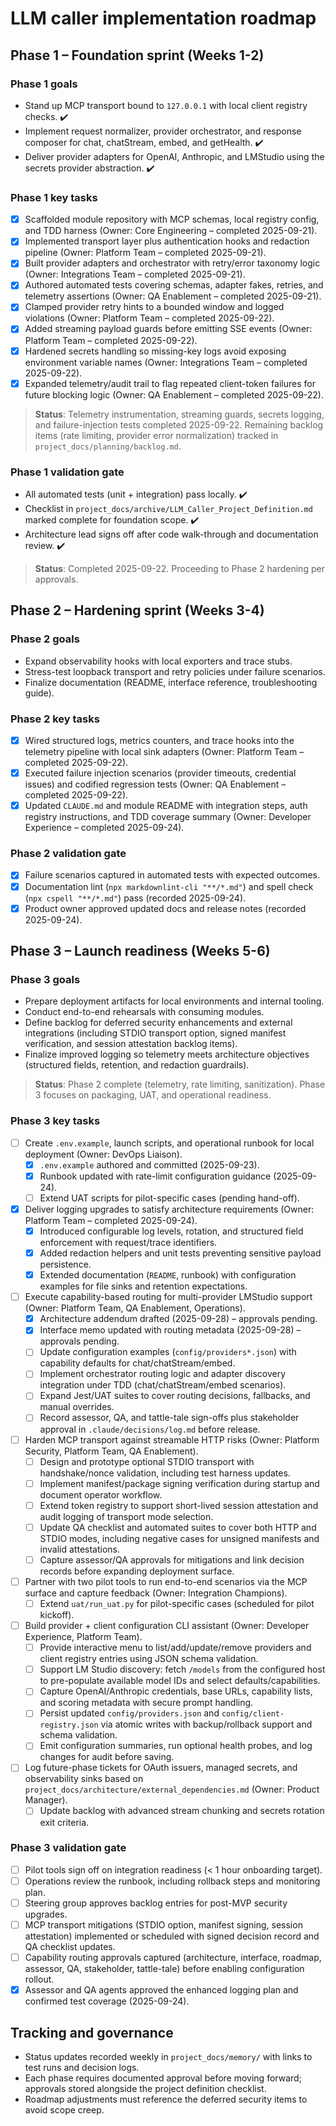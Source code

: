 # LLM caller implementation roadmap

<!-- cSpell:ignore Runbook runbook lmstudio deepseek nomic Workstream -->

## Phase 1 – Foundation sprint (Weeks 1-2)

### Phase 1 goals

- Stand up MCP transport bound to `127.0.0.1` with local client registry
  checks. ✔️
- Implement request normalizer, provider orchestrator, and response composer for
  chat, chatStream, embed, and getHealth. ✔️
- Deliver provider adapters for OpenAI, Anthropic, and LMStudio using the
  secrets provider abstraction. ✔️

### Phase 1 key tasks

- [x] Scaffolded module repository with MCP schemas, local registry config, and
  TDD harness (Owner: Core Engineering – completed 2025-09-21).
- [x] Implemented transport layer plus authentication hooks and redaction
  pipeline (Owner: Platform Team – completed 2025-09-21).
- [x] Built provider adapters and orchestrator with retry/error taxonomy logic
  (Owner: Integrations Team – completed 2025-09-21).
- [x] Authored automated tests covering schemas, adapter fakes, retries, and
  telemetry assertions (Owner: QA Enablement – completed 2025-09-21).
- [x] Clamped provider retry hints to a bounded window and logged violations
  (Owner: Platform Team – completed 2025-09-22).
- [x] Added streaming payload guards before emitting SSE events (Owner:
  Platform Team – completed 2025-09-22).
- [x] Hardened secrets handling so missing-key logs avoid exposing environment
  variable names (Owner: Integrations Team – completed 2025-09-22).
- [x] Expanded telemetry/audit trail to flag repeated client-token failures for
  future blocking logic (Owner: QA Enablement – completed 2025-09-22).

> **Status**: Telemetry instrumentation, streaming guards, secrets logging, and
> failure-injection tests completed 2025-09-22. Remaining backlog items (rate
> limiting, provider error normalization) tracked in `project_docs/planning/backlog.md`.

### Phase 1 validation gate

- All automated tests (unit + integration) pass locally. ✔️
- Checklist in `project_docs/archive/LLM_Caller_Project_Definition.md` marked
  complete for foundation scope. ✔️
- Architecture lead signs off after code walk-through and documentation review. ✔️

> **Status**: Completed 2025-09-22. Proceeding to Phase 2 hardening per approvals.

## Phase 2 – Hardening sprint (Weeks 3-4)

### Phase 2 goals

- Expand observability hooks with local exporters and trace stubs.
- Stress-test loopback transport and retry policies under failure scenarios.
- Finalize documentation (README, interface reference, troubleshooting guide).

### Phase 2 key tasks

- [x] Wired structured logs, metrics counters, and trace hooks into the
  telemetry pipeline with local sink adapters (Owner: Platform Team – completed
  2025-09-22).
- [x] Executed failure injection scenarios (provider timeouts, credential
  issues) and codified regression tests (Owner: QA Enablement – completed
  2025-09-22).
- [x] Updated `CLAUDE.md` and module README with integration steps, auth registry
  instructions, and TDD coverage summary (Owner: Developer Experience –
  completed 2025-09-24).

### Phase 2 validation gate

- [x] Failure scenarios captured in automated tests with expected outcomes.
- [x] Documentation lint (`npx markdownlint-cli "**/*.md"`) and spell check
  (`npx cspell "**/*.md"`) pass (recorded 2025-09-24).
- [x] Product owner approved updated docs and release notes (recorded
  2025-09-24).

## Phase 3 – Launch readiness (Weeks 5-6)

### Phase 3 goals

- Prepare deployment artifacts for local environments and internal tooling.
- Conduct end-to-end rehearsals with consuming modules.
- Define backlog for deferred security enhancements and external integrations
  (including STDIO transport option, signed manifest verification, and session
  attestation backlog items).
- Finalize improved logging so telemetry meets architecture objectives
  (structured fields, retention, and redaction guardrails).

> **Status**: Phase 2 complete (telemetry, rate limiting, sanitization). Phase 3
> focuses on packaging, UAT, and operational readiness.

### Phase 3 key tasks

- [ ] Create `.env.example`, launch scripts, and operational runbook for local
  deployment (Owner: DevOps Liaison).
  - [x] `.env.example` authored and committed (2025-09-23).
  - [x] Runbook updated with rate-limit configuration guidance (2025-09-24).
  - [ ] Extend UAT scripts for pilot-specific cases (pending hand-off).
- [x] Deliver logging upgrades to satisfy architecture requirements (Owner:
  Platform Team – completed 2025-09-24).
  - [x] Introduced configurable log levels, rotation, and structured field
    enforcement with request/trace identifiers.
  - [x] Added redaction helpers and unit tests preventing sensitive payload
    persistence.
  - [x] Extended documentation (`README`, runbook) with configuration examples
    for file sinks and retention expectations.
- [ ] Execute capability-based routing for multi-provider LMStudio support
  (Owner: Platform Team, QA Enablement, Operations).
  - [x] Architecture addendum drafted (2025-09-28) – approvals pending.
  - [x] Interface memo updated with routing metadata (2025-09-28) – approvals pending.
  - [ ] Update configuration examples (`config/providers*.json`) with
    capability defaults for chat/chatStream/embed.
  - [ ] Implement orchestrator routing logic and adapter discovery integration
    under TDD (chat/chatStream/embed scenarios).
  - [ ] Expand Jest/UAT suites to cover routing decisions, fallbacks, and manual
    overrides.
  - [ ] Record assessor, QA, and tattle-tale sign-offs plus stakeholder approval
    in `.claude/decisions/log.md` before release.
- [ ] Harden MCP transport against streamable HTTP risks (Owner: Platform
  Security, Platform Team, QA Enablement).
  - [ ] Design and prototype optional STDIO transport with handshake/nonce
    validation, including test harness updates.
  - [ ] Implement manifest/package signing verification during startup and
    document operator workflow.
  - [ ] Extend token registry to support short-lived session attestation and
    audit logging of transport mode selection.
  - [ ] Update QA checklist and automated suites to cover both HTTP and STDIO
    modes, including negative cases for unsigned manifests and invalid
    attestations.
  - [ ] Capture assessor/QA approvals for mitigations and link decision records
    before expanding deployment surface.
- [ ] Partner with two pilot tools to run end-to-end scenarios via the MCP
  surface and capture feedback (Owner: Integration Champions).
  - [ ] Extend `uat/run_uat.py` for pilot-specific cases (scheduled for pilot
    kickoff).
- [ ] Build provider + client configuration CLI assistant (Owner: Developer
  Experience, Platform Team).
  - [ ] Provide interactive menu to list/add/update/remove providers and client
    registry entries using JSON schema validation.
  - [ ] Support LM Studio discovery: fetch `/models` from the configured host to
    pre-populate available model IDs and select defaults/capabilities.
  - [ ] Capture OpenAI/Anthropic credentials, base URLs, capability lists, and
    scoring metadata with secure prompt handling.
  - [ ] Persist updated `config/providers.json` and `config/client-registry.json`
    via atomic writes with backup/rollback support and schema validation.
  - [ ] Emit configuration summaries, run optional health probes, and log
    changes for audit before saving.
- [ ] Log future-phase tickets for OAuth issuers, managed secrets, and
  observability sinks based on
  `project_docs/architecture/external_dependencies.md` (Owner: Product
  Manager).
  - [ ] Update backlog with advanced stream chunking and secrets rotation exit
    criteria.

### Phase 3 validation gate

- [ ] Pilot tools sign off on integration readiness (< 1 hour onboarding target).
- [ ] Operations review the runbook, including rollback steps and monitoring plan.
- [ ] Steering group approves backlog entries for post-MVP security upgrades.
- [ ] MCP transport mitigations (STDIO option, manifest signing, session
  attestation) implemented or scheduled with signed decision record and QA
  checklist updates.
- [ ] Capability routing approvals captured (architecture, interface, roadmap,
  assessor, QA, stakeholder, tattle-tale) before enabling configuration rollout.
- [x] Assessor and QA agents approved the enhanced logging plan and confirmed
  test coverage (2025-09-24).

## Tracking and governance

- Status updates recorded weekly in `project_docs/memory/` with links to test
  runs and decision logs.
- Each phase requires documented approval before moving forward; approvals stored
  alongside the project definition checklist.
- Roadmap adjustments must reference the deferred security items to avoid scope
  creep.
